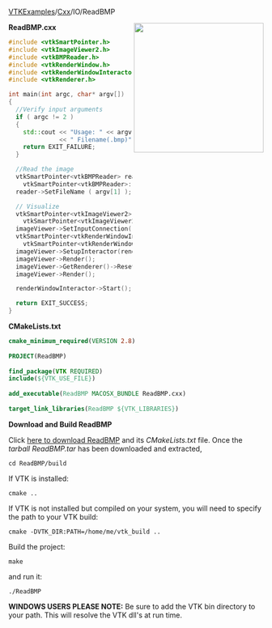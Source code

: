[VTKExamples](/home/)/[Cxx](/Cxx)/IO/ReadBMP

<img align="right" src="https://github.com/lorensen/VTKExamples/blob/gh-pages/Testing/Baseline/IO/TestReadBMP.png?raw=true" width="256" />

**ReadBMP.cxx**
```c++
#include <vtkSmartPointer.h>
#include <vtkImageViewer2.h>
#include <vtkBMPReader.h>
#include <vtkRenderWindow.h>
#include <vtkRenderWindowInteractor.h>
#include <vtkRenderer.h>

int main(int argc, char* argv[])
{
  //Verify input arguments
  if ( argc != 2 )
  {
    std::cout << "Usage: " << argv[0]
              << " Filename(.bmp)" << std::endl;
    return EXIT_FAILURE;
  }

  //Read the image
  vtkSmartPointer<vtkBMPReader> reader =
    vtkSmartPointer<vtkBMPReader>::New();
  reader->SetFileName ( argv[1] );

  // Visualize
  vtkSmartPointer<vtkImageViewer2> imageViewer =
    vtkSmartPointer<vtkImageViewer2>::New();
  imageViewer->SetInputConnection(reader->GetOutputPort());
  vtkSmartPointer<vtkRenderWindowInteractor> renderWindowInteractor =
    vtkSmartPointer<vtkRenderWindowInteractor>::New();
  imageViewer->SetupInteractor(renderWindowInteractor);
  imageViewer->Render();
  imageViewer->GetRenderer()->ResetCamera();
  imageViewer->Render();

  renderWindowInteractor->Start();

  return EXIT_SUCCESS;
}
```
**CMakeLists.txt**
```cmake
cmake_minimum_required(VERSION 2.8)
 
PROJECT(ReadBMP)
 
find_package(VTK REQUIRED)
include(${VTK_USE_FILE})
 
add_executable(ReadBMP MACOSX_BUNDLE ReadBMP.cxx)
 
target_link_libraries(ReadBMP ${VTK_LIBRARIES})
```

**Download and Build ReadBMP**

Click [here to download ReadBMP](https://github.com/lorensen/VTKWikiExamplesTarballs/raw/master/ReadBMP.tar) and its *CMakeLists.txt* file.
Once the *tarball ReadBMP.tar* has been downloaded and extracted,
```
cd ReadBMP/build 
```
If VTK is installed:
```
cmake ..
```
If VTK is not installed but compiled on your system, you will need to specify the path to your VTK build:
```
cmake -DVTK_DIR:PATH=/home/me/vtk_build ..
```
Build the project:
```
make
```
and run it:
```
./ReadBMP
```
**WINDOWS USERS PLEASE NOTE:** Be sure to add the VTK bin directory to your path. This will resolve the VTK dll's at run time.

